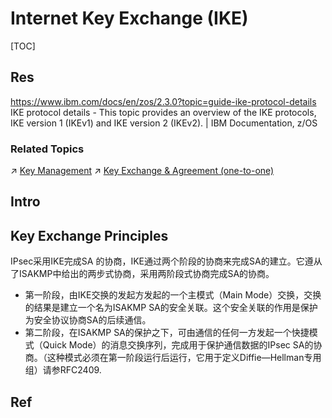 # Internet Key Exchange (IKE)

[TOC]



## Res

https://www.ibm.com/docs/en/zos/2.3.0?topic=guide-ike-protocol-details
IKE protocol details - This topic provides an overview of the IKE protocols, IKE version 1 (IKEv1) and IKE version 2 (IKEv2). | IBM Documentation, z/OS

### Related Topics
↗ [Key Management](../../../../../🚬%20Cryptology%20&%20Secure%20Communication/Key%20Management/Key%20Management.md)
↗ [Key Exchange & Agreement (one-to-one)](../../../../../🚬%20Cryptology%20&%20Secure%20Communication/Key%20Management/📌%20Key%20Management%20Algorithms%20&%20Protocols/👥%20Key%20Exchange%20&%20Agreement%20(one-to-one)/Key%20Exchange%20&%20Agreement%20(one-to-one).md)



## Intro



## Key Exchange Principles
IPsec采用IKE完成SA 的协商，IKE通过两个阶段的协商来完成SA的建立。它遵从了ISAKMP中给出的两步式协商，采用两阶段式协商完成SA的协商。
- 第一阶段，由IKE交换的发起方发起的一个主模式（Main Mode）交换，交换的结果是建立一个名为ISAKMP SA的安全关联。这个安全关联的作用是保护为安全协议协商SA的后续通信。
- 第二阶段，在ISAKMP SA的保护之下，可由通信的任何一方发起一个快捷模式（Quick Mode）的消息交换序列，完成用于保护通信数据的IPsec SA的协商。（这种模式必须在第一阶段运行后运行，它用于定义Diffie—Hellman专用组）请参RFC2409.



## Ref

[👍 Does IPSec use IKE or ISAKMP? | StackExchange - Information Security]: https://security.stackexchange.com/q/35872/298278
[ISAKMP and IkE | Cisco]: https://learningnetwork.cisco.com/s/question/0D53i00000KsuAGCAZ/isakmp-and-ike
[What's the difference between IKE and ISAKMP ? | StackExchange - Network Engineering]: https://networkengineering.stackexchange.com/q/1/92965
